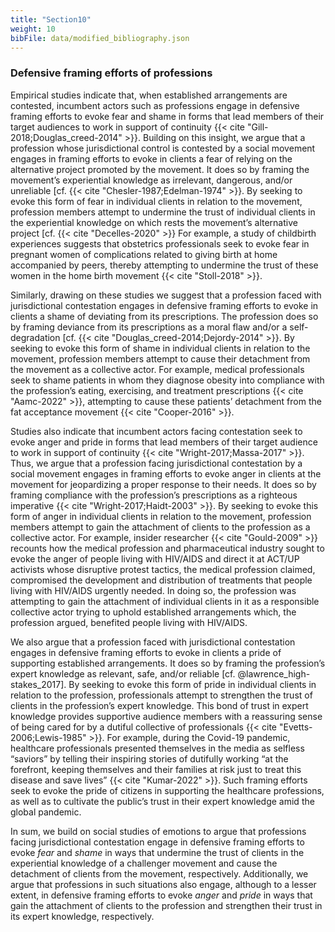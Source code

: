 ```yaml
---
title: "Section10"
weight: 10
bibFile: data/modified_bibliography.json
---
```


### Defensive framing efforts of professions

Empirical studies indicate that, when established arrangements are contested, incumbent actors such as professions engage in defensive framing efforts to evoke fear and shame in forms that lead members of their target audiences to work in support of continuity {{< cite "Gill-2018;Douglas_creed-2014" >}}. Building on this insight, we argue that a profession whose jurisdictional control is contested by a social movement engages in framing efforts to evoke in clients a fear of relying on the alternative project promoted by the movement. It does so by framing the movement’s experiential knowledge as irrelevant, dangerous, and/or unreliable [cf. {{< cite "Chesler-1987;Edelman-1974" >}}. By seeking to evoke this form of fear in individual clients in relation to the movement, profession members attempt to undermine the trust of individual clients in the experiential knowledge on which rests the movement’s alternative project [cf. {{< cite "Decelles-2020" >}} For example, a study of childbirth experiences suggests that obstetrics professionals seek to evoke fear in pregnant women of complications related to giving birth at home accompanied by peers, thereby attempting to undermine the trust of these women in the home birth movement {{< cite "Stoll-2018" >}}.

Similarly, drawing on these studies we suggest that a profession faced with jurisdictional contestation engages in defensive framing efforts to evoke in clients a shame of deviating from its prescriptions. The profession does so by framing deviance from its prescriptions as a moral flaw and/or a self-degradation [cf. {{< cite "Douglas_creed-2014;Dejordy-2014" >}}. By seeking to evoke this form of shame in individual clients in relation to the movement, profession members attempt to cause their detachment from the movement as a collective actor. For example, medical professionals seek to shame patients in whom they diagnose obesity into compliance with the profession’s eating, exercising, and treatment prescriptions {{< cite "Aamc-2022" >}}, attempting to cause these patients’ detachment from the fat acceptance movement {{< cite "Cooper-2016" >}}.

Studies also indicate that incumbent actors facing contestation seek to evoke anger and pride in forms that lead members of their target audience to work in support of continuity {{< cite "Wright-2017;Massa-2017" >}}. Thus, we argue that a profession facing jurisdictional contestation by a social movement engages in framing efforts to evoke anger in clients at the movement for jeopardizing a proper response to their needs. It does so by framing compliance with the profession’s prescriptions as a righteous imperative {{< cite "Wright-2017;Haidt-2003" >}}. By seeking to evoke this form of anger in individual clients in relation to the movement, profession members attempt to gain the attachment of clients to the profession as a collective actor. For example, insider researcher {{< cite "Gould-2009" >}} recounts how the medical profession and pharmaceutical industry sought to evoke the anger of people living with HIV/AIDS and direct it at ACT/UP activists whose disruptive protest tactics, the medical profession claimed, compromised the development and distribution of treatments that people living with HIV/AIDS urgently needed. In doing so, the profession was attempting to gain the attachment of individual clients in it as a responsible collective actor trying to uphold established arrangements which, the profession argued, benefited people living with HIV/AIDS.

We also argue that a profession faced with jurisdictional contestation engages in defensive framing efforts to evoke in clients a pride of supporting established arrangements. It does so by framing the profession’s expert knowledge as relevant, safe, and/or reliable [cf. @lawrence_high-stakes_2017]. By seeking to evoke this form of pride in individual clients in relation to the profession, professionals attempt to strengthen the trust of clients in the profession’s expert knowledge. This bond of trust in expert knowledge provides supportive audience members with a reassuring sense of being cared for by a dutiful collective of professionals {{< cite "Evetts-2006;Lewis-1985" >}}. For example, during the Covid-19 pandemic, healthcare professionals presented themselves in the media as selfless “saviors” by telling their inspiring stories of dutifully working “at the forefront, keeping themselves and their families at risk just to treat this disease and save lives” {{< cite "Kumar-2022" >}}. Such framing efforts seek to evoke the pride of citizens in supporting the healthcare professions, as well as to cultivate the public’s trust in their expert knowledge amid the global pandemic.

In sum, we build on social studies of emotions to argue that professions facing jurisdictional contestation engage in defensive framing efforts to evoke _fear_ and _shame_ in ways that undermine the trust of clients in the experiential knowledge of a challenger movement and cause the detachment of clients from the movement, respectively. Additionally, we argue that professions in such situations also engage, although to a lesser extent, in defensive framing efforts to evoke _anger_ and _pride_ in ways that gain the attachment of clients to the profession and strengthen their trust in its expert knowledge, respectively.
